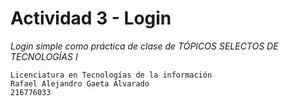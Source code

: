 # Actividad 3 - Login

_Login simple como práctica de clase de TÓPICOS SELECTOS DE TECNOLOGÍAS I_
```
Licenciatura en Tecnologías de la información
Rafael Alejandro Gaeta Alvarado
216776033
```
